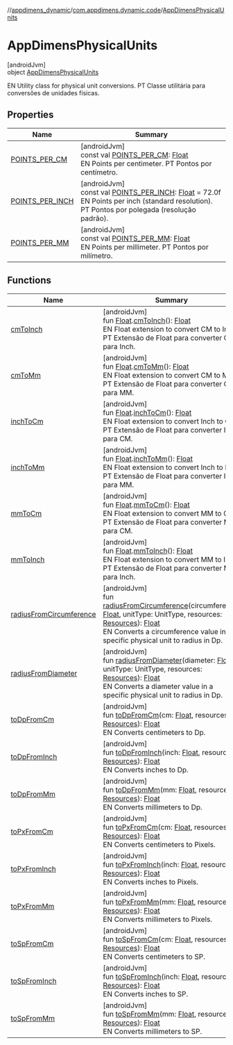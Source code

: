 //[appdimens_dynamic](../../../README.md)/[com.appdimens.dynamic.code](../README.md)/[AppDimensPhysicalUnits](README.md)

# AppDimensPhysicalUnits

[androidJvm]\
object [AppDimensPhysicalUnits](README.md)

EN Utility class for physical unit conversions. PT Classe utilitária para conversões de unidades físicas.

## Properties

| Name | Summary |
|---|---|
| [POINTS_PER_CM](-p-o-i-n-t-s_-p-e-r_-c-m.md) | [androidJvm]<br>const val [POINTS_PER_CM](-p-o-i-n-t-s_-p-e-r_-c-m.md): [Float](https://kotlinlang.org/api/core/kotlin-stdlib/kotlin/-float/index.html)<br>EN Points per centimeter. PT Pontos por centímetro. |
| [POINTS_PER_INCH](-p-o-i-n-t-s_-p-e-r_-i-n-c-h.md) | [androidJvm]<br>const val [POINTS_PER_INCH](-p-o-i-n-t-s_-p-e-r_-i-n-c-h.md): [Float](https://kotlinlang.org/api/core/kotlin-stdlib/kotlin/-float/index.html) = 72.0f<br>EN Points per inch (standard resolution). PT Pontos por polegada (resolução padrão). |
| [POINTS_PER_MM](-p-o-i-n-t-s_-p-e-r_-m-m.md) | [androidJvm]<br>const val [POINTS_PER_MM](-p-o-i-n-t-s_-p-e-r_-m-m.md): [Float](https://kotlinlang.org/api/core/kotlin-stdlib/kotlin/-float/index.html)<br>EN Points per millimeter. PT Pontos por milímetro. |

## Functions

| Name | Summary |
|---|---|
| [cmToInch](cm-to-inch.md) | [androidJvm]<br>fun [Float](https://kotlinlang.org/api/core/kotlin-stdlib/kotlin/-float/index.html).[cmToInch](cm-to-inch.md)(): [Float](https://kotlinlang.org/api/core/kotlin-stdlib/kotlin/-float/index.html)<br>EN Float extension to convert CM to Inch. PT Extensão de Float para converter CM para Inch. |
| [cmToMm](cm-to-mm.md) | [androidJvm]<br>fun [Float](https://kotlinlang.org/api/core/kotlin-stdlib/kotlin/-float/index.html).[cmToMm](cm-to-mm.md)(): [Float](https://kotlinlang.org/api/core/kotlin-stdlib/kotlin/-float/index.html)<br>EN Float extension to convert CM to MM. PT Extensão de Float para converter CM para MM. |
| [inchToCm](inch-to-cm.md) | [androidJvm]<br>fun [Float](https://kotlinlang.org/api/core/kotlin-stdlib/kotlin/-float/index.html).[inchToCm](inch-to-cm.md)(): [Float](https://kotlinlang.org/api/core/kotlin-stdlib/kotlin/-float/index.html)<br>EN Float extension to convert Inch to CM. PT Extensão de Float para converter Inch para CM. |
| [inchToMm](inch-to-mm.md) | [androidJvm]<br>fun [Float](https://kotlinlang.org/api/core/kotlin-stdlib/kotlin/-float/index.html).[inchToMm](inch-to-mm.md)(): [Float](https://kotlinlang.org/api/core/kotlin-stdlib/kotlin/-float/index.html)<br>EN Float extension to convert Inch to MM. PT Extensão de Float para converter Inch para MM. |
| [mmToCm](mm-to-cm.md) | [androidJvm]<br>fun [Float](https://kotlinlang.org/api/core/kotlin-stdlib/kotlin/-float/index.html).[mmToCm](mm-to-cm.md)(): [Float](https://kotlinlang.org/api/core/kotlin-stdlib/kotlin/-float/index.html)<br>EN Float extension to convert MM to CM. PT Extensão de Float para converter MM para CM. |
| [mmToInch](mm-to-inch.md) | [androidJvm]<br>fun [Float](https://kotlinlang.org/api/core/kotlin-stdlib/kotlin/-float/index.html).[mmToInch](mm-to-inch.md)(): [Float](https://kotlinlang.org/api/core/kotlin-stdlib/kotlin/-float/index.html)<br>EN Float extension to convert MM to Inch. PT Extensão de Float para converter MM para Inch. |
| [radiusFromCircumference](radius-from-circumference.md) | [androidJvm]<br>fun [radiusFromCircumference](radius-from-circumference.md)(circumference: [Float](https://kotlinlang.org/api/core/kotlin-stdlib/kotlin/-float/index.html), unitType: UnitType, resources: [Resources](https://developer.android.com/reference/kotlin/android/content/res/Resources.html)): [Float](https://kotlinlang.org/api/core/kotlin-stdlib/kotlin/-float/index.html)<br>EN Converts a circumference value in a specific physical unit to radius in Dp. |
| [radiusFromDiameter](radius-from-diameter.md) | [androidJvm]<br>fun [radiusFromDiameter](radius-from-diameter.md)(diameter: [Float](https://kotlinlang.org/api/core/kotlin-stdlib/kotlin/-float/index.html), unitType: UnitType, resources: [Resources](https://developer.android.com/reference/kotlin/android/content/res/Resources.html)): [Float](https://kotlinlang.org/api/core/kotlin-stdlib/kotlin/-float/index.html)<br>EN Converts a diameter value in a specific physical unit to radius in Dp. |
| [toDpFromCm](to-dp-from-cm.md) | [androidJvm]<br>fun [toDpFromCm](to-dp-from-cm.md)(cm: [Float](https://kotlinlang.org/api/core/kotlin-stdlib/kotlin/-float/index.html), resources: [Resources](https://developer.android.com/reference/kotlin/android/content/res/Resources.html)): [Float](https://kotlinlang.org/api/core/kotlin-stdlib/kotlin/-float/index.html)<br>EN Converts centimeters to Dp. |
| [toDpFromInch](to-dp-from-inch.md) | [androidJvm]<br>fun [toDpFromInch](to-dp-from-inch.md)(inch: [Float](https://kotlinlang.org/api/core/kotlin-stdlib/kotlin/-float/index.html), resources: [Resources](https://developer.android.com/reference/kotlin/android/content/res/Resources.html)): [Float](https://kotlinlang.org/api/core/kotlin-stdlib/kotlin/-float/index.html)<br>EN Converts inches to Dp. |
| [toDpFromMm](to-dp-from-mm.md) | [androidJvm]<br>fun [toDpFromMm](to-dp-from-mm.md)(mm: [Float](https://kotlinlang.org/api/core/kotlin-stdlib/kotlin/-float/index.html), resources: [Resources](https://developer.android.com/reference/kotlin/android/content/res/Resources.html)): [Float](https://kotlinlang.org/api/core/kotlin-stdlib/kotlin/-float/index.html)<br>EN Converts millimeters to Dp. |
| [toPxFromCm](to-px-from-cm.md) | [androidJvm]<br>fun [toPxFromCm](to-px-from-cm.md)(cm: [Float](https://kotlinlang.org/api/core/kotlin-stdlib/kotlin/-float/index.html), resources: [Resources](https://developer.android.com/reference/kotlin/android/content/res/Resources.html)): [Float](https://kotlinlang.org/api/core/kotlin-stdlib/kotlin/-float/index.html)<br>EN Converts centimeters to Pixels. |
| [toPxFromInch](to-px-from-inch.md) | [androidJvm]<br>fun [toPxFromInch](to-px-from-inch.md)(inch: [Float](https://kotlinlang.org/api/core/kotlin-stdlib/kotlin/-float/index.html), resources: [Resources](https://developer.android.com/reference/kotlin/android/content/res/Resources.html)): [Float](https://kotlinlang.org/api/core/kotlin-stdlib/kotlin/-float/index.html)<br>EN Converts inches to Pixels. |
| [toPxFromMm](to-px-from-mm.md) | [androidJvm]<br>fun [toPxFromMm](to-px-from-mm.md)(mm: [Float](https://kotlinlang.org/api/core/kotlin-stdlib/kotlin/-float/index.html), resources: [Resources](https://developer.android.com/reference/kotlin/android/content/res/Resources.html)): [Float](https://kotlinlang.org/api/core/kotlin-stdlib/kotlin/-float/index.html)<br>EN Converts millimeters to Pixels. |
| [toSpFromCm](to-sp-from-cm.md) | [androidJvm]<br>fun [toSpFromCm](to-sp-from-cm.md)(cm: [Float](https://kotlinlang.org/api/core/kotlin-stdlib/kotlin/-float/index.html), resources: [Resources](https://developer.android.com/reference/kotlin/android/content/res/Resources.html)): [Float](https://kotlinlang.org/api/core/kotlin-stdlib/kotlin/-float/index.html)<br>EN Converts centimeters to SP. |
| [toSpFromInch](to-sp-from-inch.md) | [androidJvm]<br>fun [toSpFromInch](to-sp-from-inch.md)(inch: [Float](https://kotlinlang.org/api/core/kotlin-stdlib/kotlin/-float/index.html), resources: [Resources](https://developer.android.com/reference/kotlin/android/content/res/Resources.html)): [Float](https://kotlinlang.org/api/core/kotlin-stdlib/kotlin/-float/index.html)<br>EN Converts inches to SP. |
| [toSpFromMm](to-sp-from-mm.md) | [androidJvm]<br>fun [toSpFromMm](to-sp-from-mm.md)(mm: [Float](https://kotlinlang.org/api/core/kotlin-stdlib/kotlin/-float/index.html), resources: [Resources](https://developer.android.com/reference/kotlin/android/content/res/Resources.html)): [Float](https://kotlinlang.org/api/core/kotlin-stdlib/kotlin/-float/index.html)<br>EN Converts millimeters to SP. |